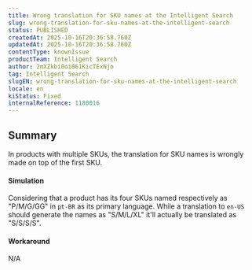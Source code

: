 ```yaml
---
title: Wrong translation for SKU names at the Intelligent Search
slug: wrong-translation-for-sku-names-at-the-intelligent-search
status: PUBLISHED
createdAt: 2025-10-16T20:36:58.760Z
updatedAt: 2025-10-16T20:36:58.760Z
contentType: knownIssue
productTeam: Intelligent Search
author: 2mXZkbi0oi061KicTExNjo
tag: Intelligent Search
slugEN: wrong-translation-for-sku-names-at-the-intelligent-search
locale: en
kiStatus: Fixed
internalReference: 1180016
---
```


## Summary


In products with multiple SKUs, the translation for SKU names is wrongly made on top of the first SKU.


#### Simulation


Considering that a product has its four SKUs named respectively as "P/M/G/GG" in `pt-BR` as its primary language. While a translation to `en-US` should generate the names as "S/M/L/XL" it'll actually be translated as "S/S/S/S".


#### Workaround


N/A


